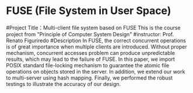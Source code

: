 # FUSE (File System in User Space)
#Project Title：Multi-client file system based on FUSE
This is the course project from "Principle of Computer System Design"
#instructor: Prof. Renato Figuriredo
#Description
In FUSE, the correct concurrent operations is of great importance when multiple clients are introduced. Without proper mechanism, concurrent accesses problem can produce unpredictable results, which may lead to the failure of FUSE. In this paper, we import POSIX standard file-locking mechanism to guarantee the atomic file operations on objects stored in the server. In addition, we extend our work to multi-server using hash mapping. Finally, we performed the robust testings to illustrate the accuracy of our design.
